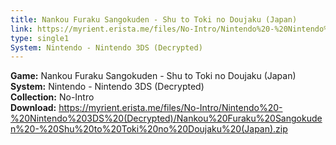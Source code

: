 ```yaml
---
title: Nankou Furaku Sangokuden - Shu to Toki no Doujaku (Japan)
link: https://myrient.erista.me/files/No-Intro/Nintendo%20-%20Nintendo%203DS%20(Decrypted)/Nankou%20Furaku%20Sangokuden%20-%20Shu%20to%20Toki%20no%20Doujaku%20(Japan).zip
type: single1
System: Nintendo - Nintendo 3DS (Decrypted)
---
```

<b>Game:</b> Nankou Furaku Sangokuden - Shu to Toki no Doujaku (Japan)<br>
<b>System:</b> Nintendo - Nintendo 3DS (Decrypted)<br>
<b>Collection:</b> No-Intro<br>
<b>Download:</b> https://myrient.erista.me/files/No-Intro/Nintendo%20-%20Nintendo%203DS%20(Decrypted)/Nankou%20Furaku%20Sangokuden%20-%20Shu%20to%20Toki%20no%20Doujaku%20(Japan).zip
